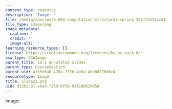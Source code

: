 ```yaml
---
content_type: resource
description: 'Image: '
file: /media/courses/6-004-computation-structures-spring-2017/d3261c81a0a0f2696f5691f10d628d5d_Slide23.png
file_type: image/png
image_metadata:
  caption: ''
  credit: ''
  image-alt: ''
learning_resource_types: []
license: https://creativecommons.org/licenses/by-nc-sa/4.0/
ocw_type: OCWImage
parent_title: 19.1 Annotated Slides
parent_type: CourseSection
parent_uid: afb5e6a8-476a-7f76-4e0a-4be0d22685e4
resourcetype: Image
title: Slide23.png
uid: d3261c81-a0a0-f269-6f56-91f10d628d5d
---
```

Image: 